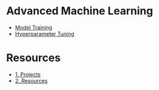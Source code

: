 # Advanced Machine Learning

- [Model Training](./docs/model_training.md)
- [Hyperparameter Tuning](./docs/hyperparameter_tuning.md)

# Resources

- [1. Projects](./docs/projects.md)
- [2. Resources](./docs/resources.md)
